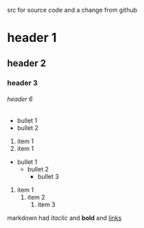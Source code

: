 src for source code and a change from github

# header 1

## header 2

### header 3

###### header 6

- bullet 1
- bullet 2

1. item 1
1. item 1

- bullet 1
    - bullet 2
        - bullet 3

1. item 1
    1. item 2
        1. item 3

markdown had *itaclic* and **bold** and [links](http://daringfireball.net/projects/markdown/syntax)
